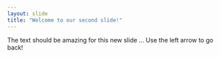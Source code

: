 ```yaml
---
layout: slide
title: "Welcome to our second slide!"
---
```

The text should be amazing for this new slide ...
Use the left arrow to go back!
